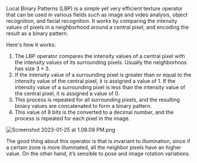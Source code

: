 Local Binary Patterns (LBP) is a simple yet very efficient texture operator that can be used in various fields such as image and video analysis, object recognition, and facial recognition. It works by comparing the intensity values of pixels in a neighborhood around a central pixel, and encoding the result as a binary pattern.

Here's how it works:

1. The LBP operator compares the intensity values of a central pixel with the intensity values of its surrounding pixels. Usually the neighborhoos has size $3 \times 3$. 
2. If the intensity value of a surrounding pixel is greater than or equal to the intensity value of the central pixel, it is assigned a value of 1. If the intensity value of a surrounding pixel is less than the intensity value of the central pixel, it is assigned a value of 0.
3. This process is repeated for all surrounding pixels, and the resulting binary values are concatenated to form a binary pattern.
4. This value of 8 bits is the converted to a decimal number, and the process is repeated for each pixel in the image.

![Screenshot 2023-01-25 at 1.08.08 PM.png](Screenshot_2023-01-25_at_1.08.08_PM.png)

The good thing about this operator is that is invariant to illumination, since if a certain zone is more illuminated, all the neighbor pixels have an higher value. On the other hand, it’s sensible to pose and image rotation variations.
